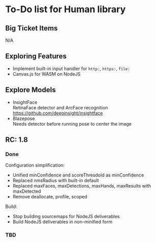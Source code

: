 # To-Do list for Human library

## Big Ticket Items

N/A

## Exploring Features

- Implement built-in input handler for `http:`, `https:`, `file:`
- Canvas.js for WASM on NodeJS

## Explore Models

- InsightFace  
  RetinaFace detector and ArcFace recognition  
  <https://github.com/deepinsight/insightface>  
- Blazepose  
  Needs detector before running pose to center the image

## RC: 1.8

### Done

Configuration simplification:

- Unified minConfidence and scoreThresdold as minConfidence
- Replaced nmsRadius with built-in default
- Replaced maxFaces, maxDetections, maxHands, maxResults with maxDetected
- Remove deallocate, profile, scoped

Build:

- Stop building sourcemaps for NodeJS deliverables
- Build NodeJS deliverables in non-minified form

### TBD
